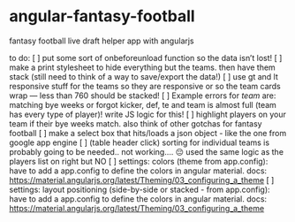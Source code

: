 angular-fantasy-football
========================

fantasy football live draft helper app with angularjs

to do:
[ ] put some sort of onbeforeunload function so the data isn’t lost!
[ ] make a print stylesheet to hide everything but the teams. then have them stack (still need to think of a way to save/export the data!)
[ ] use gt and lt responsive stuff for the teams so they are responsive or so the team cards wrap — less than 760 should be stacked!
[ ] Example errors for *team* are: matching bye weeks or forgot kicker, def, te and team is almost full (team has every type of player)! write JS logic for this!
[ ] highlight players on your team if their bye weeks match. also think of other gotchas for fantasy football
[ ] make a select box that hits/loads a json object - like the one from google app engine
[ ] (table header click) sorting for individual teams is probably going to be needed.. not working…. 😔 used the same logic as the players list on right but NO
[ ] settings: colors (theme from app.config): have to add a app.config to define the colors in angular material. docs: https://material.angularjs.org/latest/Theming/03_configuring_a_theme
[ ] settings: layout positioning (side-by-side or stacked - from app.config): have to add a app.config to define the colors in angular material. docs: https://material.angularjs.org/latest/Theming/03_configuring_a_theme
